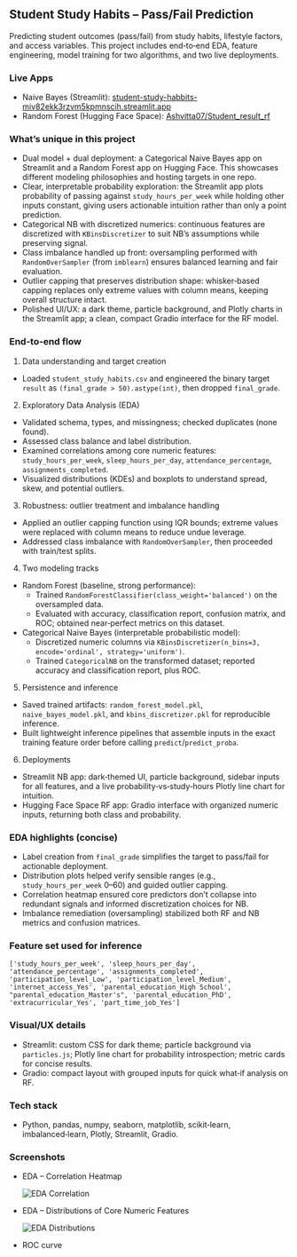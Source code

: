 ## Student Study Habits – Pass/Fail Prediction

Predicting student outcomes (pass/fail) from study habits, lifestyle factors, and access variables. This project includes end‑to‑end EDA, feature engineering, model training for two algorithms, and two live deployments.

### Live Apps
- Naive Bayes (Streamlit): [student-study-habbits-miv82ekk3rzvm5kpmnscih.streamlit.app](https://student-study-habbits-miv82ekk3rzvm5kpmnscih.streamlit.app/)
- Random Forest (Hugging Face Space): [Ashvitta07/Student_result_rf](https://huggingface.co/spaces/Ashvitta07/Student_result_rf)

### What’s unique in this project
- Dual model + dual deployment: a Categorical Naive Bayes app on Streamlit and a Random Forest app on Hugging Face. This showcases different modeling philosophies and hosting targets in one repo.
- Clear, interpretable probability exploration: the Streamlit app plots probability of passing against `study_hours_per_week` while holding other inputs constant, giving users actionable intuition rather than only a point prediction.
- Categorical NB with discretized numerics: continuous features are discretized with `KBinsDiscretizer` to suit NB’s assumptions while preserving signal.
- Class imbalance handled up front: oversampling performed with `RandomOverSampler` (from `imblearn`) ensures balanced learning and fair evaluation.
- Outlier capping that preserves distribution shape: whisker‑based capping replaces only extreme values with column means, keeping overall structure intact.
- Polished UI/UX: a dark theme, particle background, and Plotly charts in the Streamlit app; a clean, compact Gradio interface for the RF model.

### End‑to‑end flow
1) Data understanding and target creation
- Loaded `student_study_habits.csv` and engineered the binary target `result` as `(final_grade > 50).astype(int)`, then dropped `final_grade`.

2) Exploratory Data Analysis (EDA)
- Validated schema, types, and missingness; checked duplicates (none found).
- Assessed class balance and label distribution.
- Examined correlations among core numeric features: `study_hours_per_week`, `sleep_hours_per_day`, `attendance_percentage`, `assignments_completed`.
- Visualized distributions (KDEs) and boxplots to understand spread, skew, and potential outliers.

3) Robustness: outlier treatment and imbalance handling
- Applied an outlier capping function using IQR bounds; extreme values were replaced with column means to reduce undue leverage.
- Addressed class imbalance with `RandomOverSampler`, then proceeded with train/test splits.

4) Two modeling tracks
- Random Forest (baseline, strong performance):
  - Trained `RandomForestClassifier(class_weight='balanced')` on the oversampled data.
  - Evaluated with accuracy, classification report, confusion matrix, and ROC; obtained near‑perfect metrics on this dataset.
- Categorical Naive Bayes (interpretable probabilistic model):
  - Discretized numeric columns via `KBinsDiscretizer(n_bins=3, encode='ordinal', strategy='uniform')`.
  - Trained `CategoricalNB` on the transformed dataset; reported accuracy and classification report, plus ROC.

5) Persistence and inference
- Saved trained artifacts: `random_forest_model.pkl`, `naive_bayes_model.pkl`, and `kbins_discretizer.pkl` for reproducible inference.
- Built lightweight inference pipelines that assemble inputs in the exact training feature order before calling `predict`/`predict_proba`.

6) Deployments
- Streamlit NB app: dark‑themed UI, particle background, sidebar inputs for all features, and a live probability‑vs‑study‑hours Plotly line chart for intuition.
- Hugging Face Space RF app: Gradio interface with organized numeric inputs, returning both class and probability.

### EDA highlights (concise)
- Label creation from `final_grade` simplifies the target to pass/fail for actionable deployment.
- Distribution plots helped verify sensible ranges (e.g., `study_hours_per_week` 0–60) and guided outlier capping.
- Correlation heatmap ensured core predictors don’t collapse into redundant signals and informed discretization choices for NB.
- Imbalance remediation (oversampling) stabilized both RF and NB metrics and confusion matrices.

### Feature set used for inference
`['study_hours_per_week', 'sleep_hours_per_day', 'attendance_percentage', 'assignments_completed', 'participation_level_Low', 'participation_level_Medium', 'internet_access_Yes', 'parental_education_High School', "parental_education_Master's", 'parental_education_PhD', 'extracurricular_Yes', 'part_time_job_Yes']`

### Visual/UX details
- Streamlit: custom CSS for dark theme; particle background via `particles.js`; Plotly line chart for probability introspection; metric cards for concise results.
- Gradio: compact layout with grouped inputs for quick what‑if analysis on RF.

### Tech stack
- Python, pandas, numpy, seaborn, matplotlib, scikit‑learn, imbalanced‑learn, Plotly, Streamlit, Gradio.

### Screenshots

- EDA – Correlation Heatmap
  
  ![EDA Correlation](assets/eda_correlation.png)

- EDA – Distributions of Core Numeric Features
  
  ![EDA Distributions](assets/eda_distributions.png)

- ROC curve

    